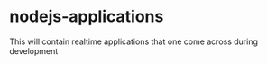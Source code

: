 # nodejs-applications
This will contain realtime applications that one come across during development
